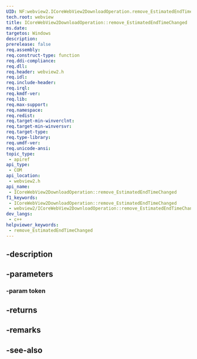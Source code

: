 ```yaml
---
UID: NF:webview2.ICoreWebView2DownloadOperation.remove_EstimatedEndTimeChanged
tech.root: webview
title: ICoreWebView2DownloadOperation::remove_EstimatedEndTimeChanged
ms.date: 
targetos: Windows
description: 
prerelease: false
req.assembly: 
req.construct-type: function
req.ddi-compliance: 
req.dll: 
req.header: webview2.h
req.idl: 
req.include-header: 
req.irql: 
req.kmdf-ver: 
req.lib: 
req.max-support: 
req.namespace: 
req.redist: 
req.target-min-winverclnt: 
req.target-min-winversvr: 
req.target-type: 
req.type-library: 
req.umdf-ver: 
req.unicode-ansi: 
topic_type:
 - apiref
api_type:
 - COM
api_location:
 - webview2.h
api_name:
 - ICoreWebView2DownloadOperation::remove_EstimatedEndTimeChanged
f1_keywords:
 - ICoreWebView2DownloadOperation::remove_EstimatedEndTimeChanged
 - webview2/ICoreWebView2DownloadOperation::remove_EstimatedEndTimeChanged
dev_langs:
 - c++
helpviewer_keywords:
 - remove_EstimatedEndTimeChanged
---
```


## -description

## -parameters

### -param token

## -returns

## -remarks

## -see-also

